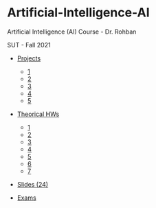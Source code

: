 # Artificial-Intelligence-AI

Artificial Intelligence (AI) Course - Dr. Rohban 

SUT - Fall 2021

 - [Projects](https://github.com/saaz742/Artificial-Intelligence-AI/tree/main/Projects)
     - [1](https://github.com/saaz742/Artificial-Intelligence-AI/tree/main/Projects/1)
     - [2](https://github.com/saaz742/Artificial-Intelligence-AI/tree/main/Projects/2)
     - [3](https://github.com/saaz742/Artificial-Intelligence-AI/tree/main/Projects/3)
     - [4](https://github.com/saaz742/Artificial-Intelligence-AI/tree/main/Projects/4)
     - [5](https://github.com/saaz742/Artificial-Intelligence-AI/tree/main/Projects/5)
       
- [Theorical HWs](https://github.com/saaz742/Artificial-Intelligence-AI/tree/main/Theorical%20HWs)
     - [1](https://github.com/saaz742/Artificial-Intelligence-AI/tree/main/Theorical%20HWs/1)
     - [2](https://github.com/saaz742/Artificial-Intelligence-AI/tree/main/Theorical%20HWs/2)
     - [3](https://github.com/saaz742/Artificial-Intelligence-AI/tree/main/Theorical%20HWs/3)
     - [4](https://github.com/saaz742/Artificial-Intelligence-AI/tree/main/Theorical%20HWs/4)
     - [5](https://github.com/saaz742/Artificial-Intelligence-AI/tree/main/Theorical%20HWs/5)
     - [6](https://github.com/saaz742/Artificial-Intelligence-AI/tree/main/Theorical%20HWs/6)
     - [7](https://github.com/saaz742/Artificial-Intelligence-AI/tree/main/Theorical%20HWs/7)

 - [Slides (24)](https://github.com/saaz742/Artificial-Intelligence-AI/tree/main/slide)
 - [Exams](https://github.com/saaz742/Artificial-Intelligence-AI/tree/main/Exam)

